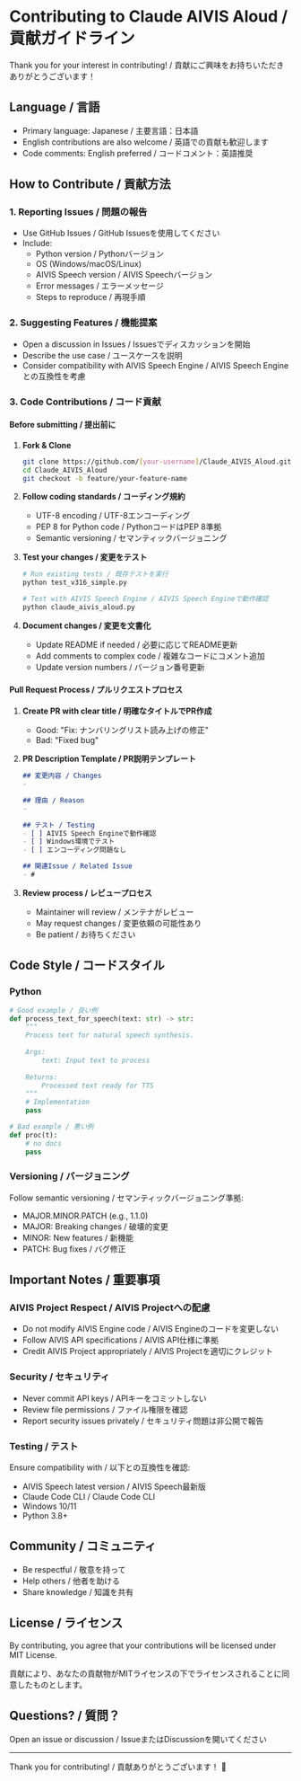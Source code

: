 # Contributing to Claude AIVIS Aloud / 貢献ガイドライン

Thank you for your interest in contributing! / 貢献にご興味をお持ちいただきありがとうございます！

## Language / 言語

- Primary language: Japanese / 主要言語：日本語
- English contributions are also welcome / 英語での貢献も歓迎します
- Code comments: English preferred / コードコメント：英語推奨

## How to Contribute / 貢献方法

### 1. Reporting Issues / 問題の報告

- Use GitHub Issues / GitHub Issuesを使用してください
- Include:
  - Python version / Pythonバージョン
  - OS (Windows/macOS/Linux)
  - AIVIS Speech version / AIVIS Speechバージョン
  - Error messages / エラーメッセージ
  - Steps to reproduce / 再現手順

### 2. Suggesting Features / 機能提案

- Open a discussion in Issues / Issuesでディスカッションを開始
- Describe the use case / ユースケースを説明
- Consider compatibility with AIVIS Speech Engine / AIVIS Speech Engineとの互換性を考慮

### 3. Code Contributions / コード貢献

#### Before submitting / 提出前に

1. **Fork & Clone**
   ```bash
   git clone https://github.com/[your-username]/Claude_AIVIS_Aloud.git
   cd Claude_AIVIS_Aloud
   git checkout -b feature/your-feature-name
   ```

2. **Follow coding standards / コーディング規約**
   - UTF-8 encoding / UTF-8エンコーディング
   - PEP 8 for Python code / PythonコードはPEP 8準拠
   - Semantic versioning / セマンティックバージョニング

3. **Test your changes / 変更をテスト**
   ```bash
   # Run existing tests / 既存テストを実行
   python test_v316_simple.py
   
   # Test with AIVIS Speech Engine / AIVIS Speech Engineで動作確認
   python claude_aivis_aloud.py
   ```

4. **Document changes / 変更を文書化**
   - Update README if needed / 必要に応じてREADME更新
   - Add comments to complex code / 複雑なコードにコメント追加
   - Update version numbers / バージョン番号更新

#### Pull Request Process / プルリクエストプロセス

1. **Create PR with clear title / 明確なタイトルでPR作成**
   - Good: "Fix: ナンバリングリスト読み上げの修正"
   - Bad: "Fixed bug"

2. **PR Description Template / PR説明テンプレート**
   ```markdown
   ## 変更内容 / Changes
   - 
   
   ## 理由 / Reason
   - 
   
   ## テスト / Testing
   - [ ] AIVIS Speech Engineで動作確認
   - [ ] Windows環境でテスト
   - [ ] エンコーディング問題なし
   
   ## 関連Issue / Related Issue
   - #
   ```

3. **Review process / レビュープロセス**
   - Maintainer will review / メンテナがレビュー
   - May request changes / 変更依頼の可能性あり
   - Be patient / お待ちください

## Code Style / コードスタイル

### Python
```python
# Good example / 良い例
def process_text_for_speech(text: str) -> str:
    """
    Process text for natural speech synthesis.
    
    Args:
        text: Input text to process
        
    Returns:
        Processed text ready for TTS
    """
    # Implementation
    pass

# Bad example / 悪い例
def proc(t):
    # no docs
    pass
```

### Versioning / バージョニング

Follow semantic versioning / セマンティックバージョニング準拠:
- MAJOR.MINOR.PATCH (e.g., 1.1.0)
- MAJOR: Breaking changes / 破壊的変更
- MINOR: New features / 新機能
- PATCH: Bug fixes / バグ修正

## Important Notes / 重要事項

### AIVIS Project Respect / AIVIS Projectへの配慮

- Do not modify AIVIS Engine code / AIVIS Engineのコードを変更しない
- Follow AIVIS API specifications / AIVIS API仕様に準拠
- Credit AIVIS Project appropriately / AIVIS Projectを適切にクレジット

### Security / セキュリティ

- Never commit API keys / APIキーをコミットしない
- Review file permissions / ファイル権限を確認
- Report security issues privately / セキュリティ問題は非公開で報告

### Testing / テスト

Ensure compatibility with / 以下との互換性を確認:
- AIVIS Speech latest version / AIVIS Speech最新版
- Claude Code CLI / Claude Code CLI
- Windows 10/11
- Python 3.8+

## Community / コミュニティ

- Be respectful / 敬意を持って
- Help others / 他者を助ける
- Share knowledge / 知識を共有

## License / ライセンス

By contributing, you agree that your contributions will be licensed under MIT License.

貢献により、あなたの貢献物がMITライセンスの下でライセンスされることに同意したものとします。

## Questions? / 質問？

Open an issue or discussion / IssueまたはDiscussionを開いてください

---

Thank you for contributing! / 貢献ありがとうございます！ 🎉